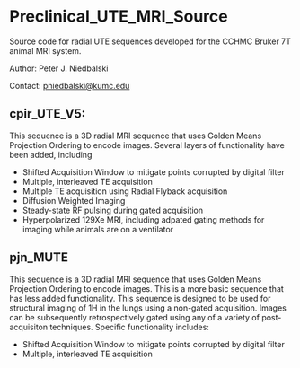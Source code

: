 # Preclinical_UTE_MRI_Source
Source code for radial UTE sequences developed for the CCHMC Bruker 7T animal MRI system.

Author: Peter J. Niedbalski

Contact: pniedbalski@kumc.edu

## cpir_UTE_V5:
This sequence is a 3D radial MRI sequence that uses Golden Means Projection Ordering to encode images. Several layers of functionality have been added, including
* Shifted Acquisition Window to mitigate points corrupted by digital filter
* Multiple, interleaved TE acquisition
* Multiple TE acquisition using Radial Flyback acquisition
* Diffusion Weighted Imaging
* Steady-state RF pulsing during gated acquisition
* Hyperpolarized 129Xe MRI, including adpated gating methods for imaging while animals are on a ventilator

## pjn_MUTE
This sequence is a 3D radial MRI sequence that uses Golden Means Projection Ordering to encode images. This is a more basic sequence that has less added functionality. This sequence is designed to be used for structural imaging of 1H in the lungs using a non-gated acquisition. Images can be subsequently retrospectively gated using any of a variety of post-acquisiton techniques. Specific functionality includes:
* Shifted Acquisition Window to mitigate points corrupted by digital filter
* Multiple, interleaved TE acquisition
